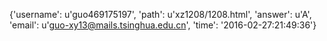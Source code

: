 {'username': u'guo469175197', 'path': u'xz1208/1208.html', 'answer': u'A', 'email': u'guo-xy13@mails.tsinghua.edu.cn', 'time': '2016-02-27:21:49:36'}